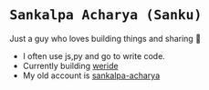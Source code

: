  <h1> <sub><samp>Sankalpa Acharya (Sanku) </samp> </h1></sub>

Just a guy who loves building things and sharing 🐍

- I often use js,py and go to write code.
- Currently building [weride](https://weride.live)
- My old account is [sankalpa-acharya](https://github.com/sankalpa-acharya)
